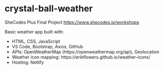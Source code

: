 # crystal-ball-weather
SheCodes Plus Final Project
https://www.shecodes.io/workshops

Basic weather app built with:
<ul>
  <li>HTML, CSS, JavaScript</li>
  <li>VS Code, Bootstrap, Axios, GitHub</li>
  <li>APIs: OpenWeatherMap (https://openweathermap.org/api), Geolocation</li>
  <li>Weather icon mapping: https://erikflowers.github.io/weather-icons/</li>
  <li>Hosting: Netlify</li>
</ul>
